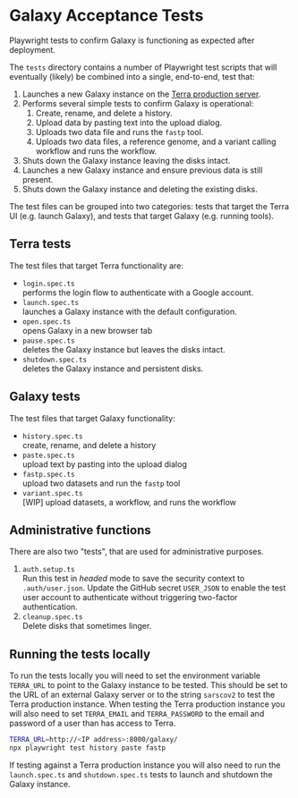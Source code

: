 # Galaxy Acceptance Tests
Playwright tests to confirm Galaxy is functioning as expected after deployment.

The `tests` directory contains a number of Playwright test scripts that will eventually (likely) be combined into a single, end-to-end, test that:

1. Launches a new Galaxy instance on the [Terra production server](https://app.terra.bio).
1. Performs several simple tests to confirm Galaxy is operational:
   1. Create, rename, and delete a history.
   1. Upload data by pasting text into the upload dialog.
   1. Uploads two data file and runs the `fastp` tool.
   1. Uploads two data files, a reference genome, and a variant calling workflow and runs the workflow.
1. Shuts down the Galaxy instance leaving the disks intact.
1. Launches a new Galaxy instance and ensure previous data is still present.
1. Shuts down the Galaxy instance and deleting the existing disks.

The test files can be grouped into two categories: tests that target the Terra UI (e.g. launch Galaxy), and tests that target Galaxy (e.g. running tools).

## Terra tests

The test files that target Terra functionality are:

- `login.spec.ts`<br/>performs the login flow to authenticate with a Google account.
- `launch.spec.ts`<br/>launches a Galaxy instance with the default configuration.
- `open.spec.ts`<br/>opens Galaxy in a new browser tab
- `pause.spec.ts`<br/>deletes the Galaxy instance but leaves the disks intact.
- `shutdown.spec.ts`<br/>deletes the Galaxy instance and persistent disks.

## Galaxy tests

The test files that target Galaxy functionality:

- `history.spec.ts`<br/>create, rename, and delete a history
- `paste.spec.ts`<br/>upload text by pasting into the upload dialog
- `fastp.spec.ts`<br/>upload two datasets and run the `fastp` tool
- `variant.spec.ts`<br/>[WIP] upload datasets, a workflow, and runs the workflow

## Administrative functions

There are also two "tests", that are used for administrative purposes.

1. `auth.setup.ts`<br/>Run this test in _headed_ mode to save the security context to `.auth/user.json`.  Update the GitHub secret `USER_JSON` to enable the test user account to authenticate without triggering two-factor authentication.
1. `cleanup.spec.ts`<br/>Delete disks that sometimes linger.

## Running the tests locally

To run the tests locally you will need to set the environment variable `TERRA_URL` to point to the Galaxy instance to be tested.  This should be set to the URL of an external Galaxy server or to the string `sarscov2` to test the Terra production instance.  When testing the Terra production instance you will also need to set `TERRA_EMAIL` and `TERRA_PASSWORD` to the email and password of a user than has access to Terra.

```bash
TERRA_URL=http://<IP address>:8000/galaxy/
npx playwright test history paste fastp
```

If testing against a Terra production instance you will also need to run the `launch.spec.ts` and `shutdown.spec.ts` tests to launch and shutdown the Galaxy instance.

